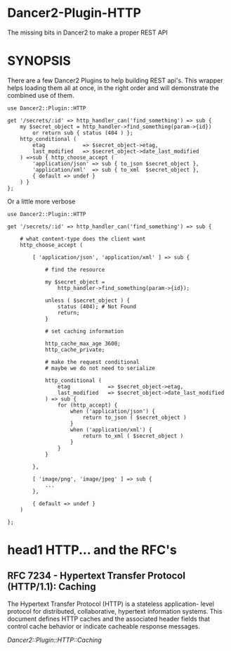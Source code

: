 # Dancer2-Plugin-HTTP
The missing bits in Dancer2 to make a proper REST API

# SYNOPSIS
There are a few Dancer2 Plugins to help building REST api's. This wrapper helps
loading them all at once, in the right order and will demonstrate the combined
use of them.

    use Dancer2::Plugin::HTTP
    
    get '/secrets/:id' => http_handler_can('find_something') => sub {
        my $secret_object = http_handler->find_something(param->{id})
            or return sub { status (404 ) };
        http_conditional (
            etag            => $secret_object->etag,
            last_modified   => $secret_object->date_last_modified
        ) =>sub { http_choose_accept (
            'application/json' => sub { to_json $secret_object },
            'application/xml'  => sub { to_xml  $secret_object },
            { default => undef }
        ) }
    };

Or a little more verbose

    use Dancer2::Plugin::HTTP
    
    get '/secrets/:id' => http_handler_can('find_something') => sub {
        
        # what content-type does the client want
        http_choose_accept (
            
            [ 'application/json', 'application/xml' ] => sub {
                    
                # find the resource
                
                my $secret_object =
                    http_handler->find_something(param->{id});
                
                unless ( $secret_object ) {
                    status (404); # Not Found
                    return;
                }
                
                # set caching information
                
                http_cache_max_age 3600;
                http_cache_private;
                
                # make the request conditional
                # maybe we do not need to serialize
                
                http_conditional (
                    etag            => $secret_object->etag,
                    last_modified   => $secret_object->date_last_modified
                ) => sub {
                    for (http_accept) {
                        when ('application/json') {
                            return to_json ( $secret_object )
                        }
                        when ('application/xml') {
                            return to_xml ( $secret_object )
                        }
                    }
                }
                
            },
            
            [ 'image/png', 'image/jpeg' ] => sub {
                ...
            },
            
            { default => undef }
        )
        
    };


# head1 HTTP... and the RFC's

## RFC 7234 - Hypertext Transfer Protocol (HTTP/1.1): Caching

The Hypertext Transfer Protocol (HTTP) is a stateless application-
level protocol for distributed, collaborative, hypertext information
systems.  This document defines HTTP caches and the associated header
fields that control cache behavior or indicate cacheable response
messages.

_Dancer2::Plugin::HTTP::Caching_

